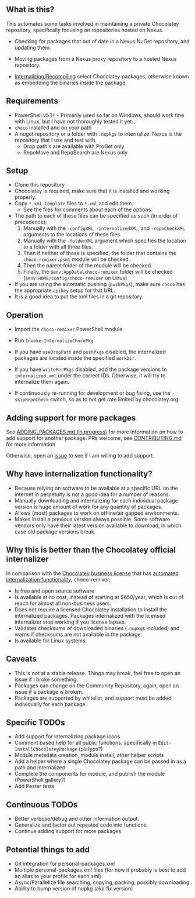 ## What is this?

This automates some tasks involved in maintaining a private Chocolatey repository, specifically focusing on repositories hosted on Nexus.

- Checking for packages that out of date in a Nexus NuGet repository, and updating them.

- Moving packages from a Nexus proxy repository to a hosted Nexus repository.

- [Internalizing/Recompiling](https://chocolatey.org/docs/how-to-recompile-packages) select Chocolatey packages, otherwise known as embedding the binaries inside the package.

## Requirements

- PowerShell v5.1+ - Primarily used so far on Windows, should work fine with Linux, but I have not thoroughly tested it yet.
- `choco` installed and on your path
- A nuget repository or a folder with `.nupkg`s to internalize. Nexus is the repository that I use and test with.
	- Drop path's are available with ProGet only
	- RepoMove and RepoSearch are Nexus only

## Setup

- Clone this repository
- Chocolatey is required, make sure that it is installed and working properly.
- Copy `*.xml.template` files to `*.xml` and edit them.
    - See the files for comments about each of the options.
- The path to each of these files can be specified as such (in order of precedence):
    1. Manually with the `-configXML`, `-internalizedXML`, and `-repoCheckXML` arguments to the locations of these files.
    2. Manually with the `-folderXML` argument which specifies the location to a folder with all three files.
    3. Then if neither of those is specified, the folder that contains the `choco-remixer.psm1` module will be checked.
    4. Then the parent folder of the module will be checked.
    5. Finally, the `$env:AppData\choco-remixer` folder will be checked (`$env:HOME/config/choco-remixer` on Linux)
- If you are using the automatic pushing (`pushPkgs`), make sure `choco` has the appropriate `apikey` setup for that URL.
- It is a good idea to put the xml files in a git repository.

## Operation

- Import the `choco-remixer` PowerShell module
- Run `Invoke-InternalizeChocoPkg`

- If you have `useDropPath` and `pushPkgs` disabled, the internalized packages are located inside the specified `workDir`.
- If you have `writePerPkgs` disabled, add the package versions to `internalized.xml` under the correct IDs. Otherwise, it will try to internalize them again.

- If continuously re-running for development or bug fixing, use the `-skipRepoCheck` switch, so as to not get rate limited by chocolatey.org

## Adding support for more packages

See [ADDING_PACKAGES.md (in progress)](https://github.com/TheCakeIsNaOH/choco-remixer/blob/master/ADDING_PACKAGES.md) for more information on how to add support for another package. PRs welcome, see [CONTRIBUTING.md](https://github.com/TheCakeIsNaOH/choco-remixer/blob/master/CONTRIBUTING.md) for more information

Otherwise, open an [issue](https://github.com/TheCakeIsNaOH/choco-remixer/issues/new) to see if I am willing to add support.


## Why have internalization functionality?

- Because relying on software to be available at a specific URL on the internet in perpetuity is not a good idea for a number of reasons.
- Manually downloading and internalizing for each individual package version is huge amount of work for any quantity of packages.
- Allows (most) packages to work on offline/air gapped environments.
- Makes install a previous version always possible. Some software vendors only have their latest version available to download, in which case old package versions break.

## Why this is better than the Chocolatey official internalizer

In comparison with the [Chocolatey business license](https://chocolatey.org/pricing#faq-pricing) that has [automated internalization functionality](https://chocolatey.org/docs/features-automatically-recompile-packages), choco-remixer:

- Is free and open source software
- Is available at no cost, instead of starting at $650/year, which is out of reach for almost all non-business users.
- Does not require a licensed Chocolatey installation to install the internalized packages. Packages internalized with the licensed internalizer stop working if you license lapses.
- Validates checksums of downloaded binaries (`.nupkg`s included) and warns if checksums are not available in the package.
- Is available for Linux systems.

## Caveats

- This is not at a stable release. Things may break, feel free to open an issue if I broke something.
- Packages can change on the Community Repository, again, open an issue if a package is broken.
- Packages are supported by whitelist, and support must be added individually for each package.

## Specific TODOs

- Add support for internalizing package icons
- Comment based help for all public functions, specifically in `Edit-InstallChocolateyPackage` (platyps?)
- Module metadata creation, module install, other helper scripts
- Add a helper where a single Chocolatey package can be passed in as a path and internalized
- Complete the components for module, and publish the module (PowerShell gallery?)
- Add Pester tests

## Continuous TODOs

- Better verbose/debug and other information output.
- Generalize and factor out repeated code into functions.
- Continue adding support for more packages

## Potential things to add
- Git integration for personal-packages.xml
- Multiple personal-packages.xml files (for now it probably is best to add an alias to your profile for each xml)
- Async/Parallelize file searching, copying, packing, possibly downloading
- Ability to bump version of nupkg (aka fix version)